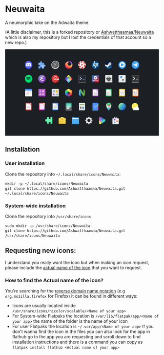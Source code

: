 # Neuwaita
A neumorphic take on the Adwaita theme

(A little disclaimer, this is a forked repository or [Ashwatthaamaa/Neuwaita](https://github.com/Ashwatthaamaa/Neuwaita) which is also my repository but I lost the credentials of that account so a new repo.)

![icons showcase][showcase]                                                                                  

[showcase]: img/Showcase.png "Showcase image"

## Installation
### User installation
Clone the repository into `~/.local/share/icons/Neuwaita`:
```
mkdir -p ~/.local/share/icons/Neuwaita
git clone https://github.com/Ashwatthaamaa/Neuwaita.git ~/.local/share/icons/Neuwaita
```
### System-wide installation
Clone the repository into `/usr/share/icons`
```
sudo mkdir -p /usr/share/icons/Neuwaita
git clone https://github.com/Ashwatthaamaa/Neuwaita.git /usr/share/icons/Neuwaita
```

## Requesting new icons:
I understand you really want the icon but when making an icon request, please include the [actual name of the icon](#how-to-find-the-actual-name-of-the-icon) that you want to request.

### How to find the **Actual name** of the icon?
You're searching for the [reverse domain name notation](https://en.wikipedia.org/wiki/Reverse_domain_name_notation) (e.g `org.mozilla.firefox` for Firefox) it can be found in different ways:
* Icons are usually located inside `/usr/share/icons/hicolor/scalable/<Name of your app>`
* For System-wide Flatpaks the location is `/var/lib/flatpak/app/<Name of your app>` the name of the folder is the name of your icon
* For user Flatpaks the location is `~/.var/app/<Name of your app>`
If you don't wanna find the icon in the files you can also look for the app in flathub go to the app you are requesting and scroll down to find installation instructions and there is a command you can copy as `flatpak install flathub <Actual name of your app>`
